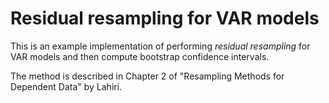 
Residual resampling for VAR models
====================================

This is an example implementation of performing _residual resampling_ for
VAR models and then compute bootstrap confidence intervals.

The method is described in Chapter 2 of "Resampling Methods for Dependent Data"
by Lahiri.
